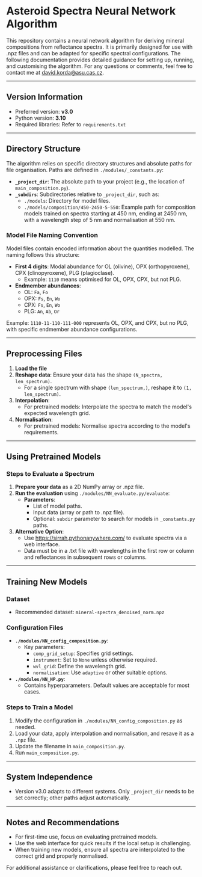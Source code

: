 # Asteroid Spectra Neural Network Algorithm

This repository contains a neural network algorithm for deriving mineral compositions from reflectance spectra. It is primarily designed for use with .npz files and can be adapted for specific spectral configurations. The following documentation provides detailed guidance for setting up, running, and customising the algorithm. For any questions or comments, feel free to contact me at david.korda@asu.cas.cz.

---

## **Version Information**

- Preferred version: **v3.0**
- Python version: **3.10**
- Required libraries: Refer to `requirements.txt`

---

## **Directory Structure**

The algorithm relies on specific directory structures and absolute paths for file organisation. Paths are defined in `./modules/_constants.py`:

- **`_project_dir`**: The absolute path to your project (e.g., the location of `main_composition.py`).
- **`_subdirs`**: Subdirectories relative to `_project_dir`, such as:
  - `./models`: Directory for model files.
  - `./models/composition/450-2450-5-550`: Example path for composition models trained on spectra starting at 450 nm, ending at 2450 nm, with a wavelength step of 5 nm and normalisation at 550 nm.

### **Model File Naming Convention**

Model files contain encoded information about the quantities modelled. The naming follows this structure:

- **First 4 digits**: Modal abundance for OL (olivine), OPX (orthopyroxene), CPX (clinopyroxene), PLG (plagioclase).
  - Example: `1110` means optimised for OL, OPX, CPX, but not PLG.
- **Endmember abundances**:
  - OL: `Fa`, `Fo`
  - OPX: `Fs`, `En`, `Wo`
  - CPX: `Fs`, `En`, `Wo`
  - PLG: `An`, `Ab`, `Or`

Example: `1110-11-110-111-000` represents OL, OPX, and CPX, but no PLG, with specific endmember abundance configurations.

---

## **Preprocessing Files**

1. **Load the file**
2. **Reshape data**: Ensure your data has the shape `(N_spectra, len_spectrum)`.
   - For a single spectrum with shape `(len_spectrum,)`, reshape it to `(1, len_spectrum)`.
3. **Interpolation**:
   - For pretrained models: Interpolate the spectra to match the model's expected wavelength grid.
4. **Normalisation**:
   - For pretrained models: Normalise spectra according to the model's requirements.

---

## **Using Pretrained Models**

### **Steps to Evaluate a Spectrum**

1. **Prepare your data** as a 2D NumPy array or .npz file.
2. **Run the evaluation** using `./modules/NN_evaluate.py/evaluate`:
   - **Parameters**:
     - List of model paths.
     - Input data (array or path to .npz file).
     - Optional: `subdir` parameter to search for models in `_constants.py` paths.
3. **Alternative Option**:
   - Use <a href="https://sirrah.pythonanywhere.com/" target="_blank">https://sirrah.pythonanywhere.com/</a> to evaluate spectra via a web interface.
   - Data must be in a .txt file with wavelengths in the first row or column and reflectances in subsequent rows or columns.

---

## **Training New Models**

### **Dataset**

- Recommended dataset: `mineral-spectra_denoised_norm.npz`

### **Configuration Files**

- **`./modules/NN_config_composition.py`**:
  - Key parameters:
    - `comp_grid_setup`: Specifies grid settings.
    - `instrument`: Set to `None` unless otherwise required.
    - `wvl_grid`: Define the wavelength grid.
    - `normalisation`: Use `adaptive` or other suitable options.
- **`./modules/NN_HP.py`**:
  - Contains hyperparameters. Default values are acceptable for most cases.

### **Steps to Train a Model**

1. Modify the configuration in `./modules/NN_config_composition.py` as needed.
2. Load your data, apply interpolation and normalisation, and resave it as a `.npz` file.
3. Update the filename in `main_composition.py`.
4. Run `main_composition.py`.

---

## **System Independence**

- Version v3.0 adapts to different systems. Only `_project_dir` needs to be set correctly; other paths adjust automatically.

---

## **Notes and Recommendations**

- For first-time use, focus on evaluating pretrained models.
- Use the web interface for quick results if the local setup is challenging.
- When training new models, ensure all spectra are interpolated to the correct grid and properly normalised.

For additional assistance or clarifications, please feel free to reach out.

